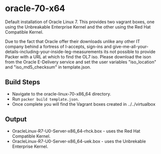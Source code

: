 oracle-70-x64
=============
Default installation of Oracle Linux 7. This provides two vagrant boxes, one using the Unbreakable Enterprise Kernel and the other using the Red Hat Compatible Kernel.

Due to the fact that Oracle offer their downloads unlike any other IT company behind a fortress of I-accepts, sign-ins and give-me-all-your-details-including-your-inside-leg-measurements its not possible to provide Packer with a URL at which to find the OL7 iso. Please download the ison from the Oracle E-Delivery service and set the user variables "iso_location" and "iso_md5_checksum" in template.json.

Build Steps
-----------
- Navigate to the oracle-linux-70-x86_64 directory.
- Run `packer build template.json`.
- Once complete you will find the Vagrant boxes created in ../../virtualbox

Output
------
- OracleLinux-R7-U0-Server-x86_64-rhck.box - uses the Red Hat Compatible Kernel.
- OracleLinux-R7-U0-Server-x86_64-uek.box - uses the Unbrekable Enterprise Kernel.

